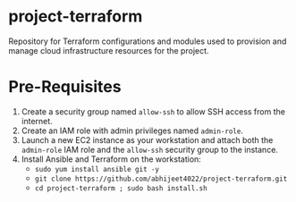 # project-terraform
Repository for Terraform configurations and modules used to provision and manage cloud infrastructure resources for the project.

# Pre-Requisites
1. Create a security group named `allow-ssh` to allow SSH access from the internet.
2. Create an IAM role with admin privileges named `admin-role`.
3. Launch a new EC2 instance as your workstation and attach both the `admin-role` IAM role and the `allow-ssh` security group to the instance.
4. Install Ansible and Terraform on the workstation:
    * `sudo yum install ansible git -y`
    * `git clone https://github.com/abhijeet4022/project-terraform.git`
    * `cd project-terraform ; sudo bash install.sh`
